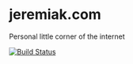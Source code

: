 # jeremiak.com
Personal little corner of the internet

[![Build Status](https://travis-ci.org/jeremiak/jeremiak.github.io.svg?branch=master)](https://travis-ci.org/jeremiak/jeremiak.github.io)


